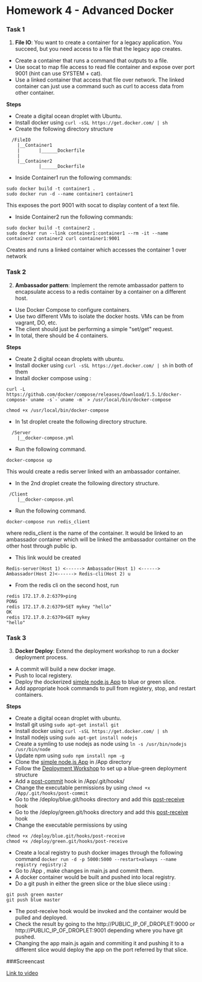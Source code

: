 # Homework 4 - Advanced Docker

### Task 1
1) **File IO**: You want to create a container for a legacy application. You succeed, but you need access to a file that the legacy app creates.

* Create a container that runs a command that outputs to a file.
* Use socat to map file access to read file container and expose over port 9001 (hint can use SYSTEM + cat).
* Use a linked container that access that file over network. The linked container can just use a command such as curl to access data from other container.

**Steps**
* Create a digital ocean droplet with Ubuntu.
* Install docker using `curl -sSL https://get.docker.com/ | sh`
* Create the following directory structure
```
  /FileIO
    |__Container1
    |       |______Dockerfile
    |
    |__Container2
            |______Dockerfile
```
* Inside Container1 run the following commands:
```
sudo docker build -t container1 .
sudo docker run -d --name container1 container1
```
This exposes the port 9001 with socat to display content of a text file.

* Inside Container2 run the following commands:
```
sudo docker build -t container2 .
sudo docker run --link container1:container1 --rm -it --name container2 container2 curl container1:9001
```
Creates and runs a linked container which accesses the container 1 over network

### Task 2

2) **Ambassador pattern**: Implement the remote ambassador pattern to encapsulate access to a redis container by a container on a different host.

* Use Docker Compose to configure containers.
* Use two different VMs to isolate the docker hosts. VMs can be from vagrant, DO, etc.
* The client should just be performing a simple "set/get" request.
* In total, there should be 4 containers.

**Steps**
* Create 2 digital ocean droplets with ubuntu.
* Install docker using `curl -sSL https://get.docker.com/ | sh` in both of them
* Install docker compose using :
```
curl -L https://github.com/docker/compose/releases/download/1.5.1/docker-compose-`uname -s`-`uname -m` > /usr/local/bin/docker-compose

chmod +x /usr/local/bin/docker-compose
```
* In 1st droplet create the following directory structure.
```
  /Server
    |__docker-compose.yml
```
* Run the following command.
```
docker-compose up
```
This would create a redis server linked with an ambassador container.

* In the 2nd droplet create the following directory structure.
```
 /Client
    |__docker-compose.yml
```
* Run the following command.
```
docker-compose run redis_client
```
where redis_client is the name of the container. It would be linked to an ambassador container which will be linked the ambassador container on the other host through public ip.

* This link would be created
```
Redis-server(Host 1) <------> Ambassador(Host 1) <------> Ambassador(Host 2)<------> Redis-cli(Host 2) u
```
* From the redis cli on the second host, run 
```
redis 172.17.0.2:6379>ping
PONG
redis 172.17.0.2:6379>SET mykey "hello"
OK
redis 172.17.0.2:6379>GET mykey
"hello"
```
### Task 3

3) **Docker Deploy**: Extend the deployment workshop to run a docker deployment process.

* A commit will build a new docker image.
* Push to local registery.
* Deploy the dockerized [simple node.js App](https://github.com/CSC-DevOps/App) to blue or green slice.
* Add appropriate hook commands to pull from registery, stop, and restart containers.

**Steps**
* Create a digital ocean droplet with ubuntu.
* Install git using `sudo apt-get install git`
* Install docker using `curl -sSL https://get.docker.com/ | sh`
* Install nodejs using `sudo apt-get install nodejs`
* Create a symling to use nodejs as node using `ln -s /usr/bin/nodejs /usr/bin/node`
* Update npm using `sudo npm install npm -g`
* Clone the [simple node.js App](https://github.com/CSC-DevOps/App) in /App directory
* Follow the [Deployment Workshop](https://github.com/CSC-DevOps/Deployment) to set up a blue-green deployment structure
* Add a [post-commit](https://github.com/amittal91/DevOps/blob/master/HW/HW4/BlueGreen/App/post-commit) hook in /App/.git/hooks/
* Change the executable permissions by using `chmod +x /App/.git/hooks/post-commit`
* Go to the /deploy/blue.git/hooks directory and add this [post-receive](https://github.com/amittal91/DevOps/blob/master/HW/HW4/BlueGreen/blue.git/post-receive) hook
* Go to the /deploy/green.git/hooks directory and add this [post-receive](https://github.com/amittal91/DevOps/blob/master/HW/HW4/BlueGreen/green.git/post-receive) hook
* Change the executable permissions by using 
```
chmod +x /deploy/blue.git/hooks/post-receive
chmod +x /deploy/green.git/hooks/post-receive
```
* Create a local registry to push docker images through the following command `docker run -d -p 5000:5000 --restart=always --name registry registry:2`
* Go to /App , make changes in main.js and commit them.
* A docker container would be built and pushed into local registry.
* Do a git push in either the green slice or the blue sliece using :

```
git push green master 
git push blue master
```
* The post-receive hook would be invoked and the container would be pulled and deployed.
* Check the result by going to the http://PUBLIC_IP_OF_DROPLET:9000 or http://PUBLIC_IP_OF_DROPLET:9001 depending where you have git pushed.
* Changing the app main.js again and commiting it and pushing it to a different slice would deploy the app on the port referred by that slice.

###Screencast

[Link to video](https://youtu.be/POmZ-JjMhDM)

